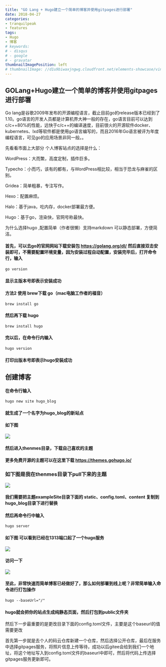 ```yaml
---
title: "GO Lang + Hugo建立一个简单的博客并使用gitpages进行部署"
date: 2018-04-27
categories:
- tranquilpeak
- features
tags:
- Hugo
- 博客
# keywords:
# - disqus
# - google
# - gravatar
thumbnailImagePosition: left
# thumbnailImage: //d1u9biwaxjngwg.cloudfront.net/elements-showcase/vintage-140.jpg
---
```


<!--more-->

## GOLang+Hugo建立一个简单的博客并使用gitpages进行部署

Go lang是谷歌2009年发布的开源编程语言，截止目前go的release版本已经到了1.10。go语言的开发人员都是计算机界大神一般的存在，go语言目前可以达到c/c++80%的性能，远快于c/c++的编译速度，目前很火的开源软件docker、kubernetes、lxd等软件都是使用go语言编写的，而且2016年Go语言被评为年度编程语言，可见go的应用场景非同一般。。

先看看市面上大部分 个人博客站点的选择是什么：

 WordPress：大而繁，高度定制，插件巨多。

Typecho：小而巧，该有的都有，与WordPress相比较，相当于恐龙与麻雀的区别。

Gridea：简单粗暴，专注写作。

Hexo：配置麻烦。

Halo：基于java，吃内存，docker部署最方便。

Hugo：基于go，渲染快，官网号称最快。

为什么选择hugo ,配置简单（作者很懒）支持markdown 可以静态部署，方便简洁。

#### 首先，可以去go的官网网站下载安装包 https://golang.org/dl/ 然后直接双击安装即可，不需要配置环境变量，因为安装过程自动配置，安装完毕后，打开命令行，输入

```python
go version
```

#### 显示主版本号即表示安装成功

#### 方法2 使用 brew下载 go（mac电脑工作者的福音）

~~~
brew install go
~~~

#### 然后再下载 hugo

~~~pytohn
brew install hugo
~~~

#### 完以后，在命令行内输入

~~~
hugo version
~~~

#### 打印出版本号即表示hugo安装成功



## 创建博客

#### 在命令行输入

~~~
hugo new site hugo_blog
~~~

#### 就生成了一个名字为hugo_blog的新站点 

#### 如下图

![](/img/bolg.png)

#### 然后进入thenmes目录，下载自己喜欢的主题

#### 更多免费开源的主题可以在这里下载 https://themes.gohugo.io/

### 如下图是我在thenmes目录下pull下来的主题

![](/img/bolg_3.png)

#### 我们需要把主题exampleSite目录下面的 static、config.toml、content 复制到 hugo_blog目录下进行替换



#### 然后再命令行中输入

~~~
hugo server
~~~

#### 如下图 可以看到已经在1313端口起了一个hugo服务

![](/img/bolg_4.png)



#### 访问一下

![](/img/bolg_5.png)



#### 至此，非常快速而简单博客已经做好了，那么如何部署到线上呢？非常简单输入命令进行打包操作

~~~ 
hugo --baseUrl="/"
~~~

#### hugo就会把你的站点生成纯静态页面，然后打包到public文件夹

然后下一步最重要的是更改目录下面的config.toml文件，主要是这个baseurl的值需要更改

首先第一步就是去个人的码云仓库新建一个仓库，然后选择公开仓库，最后在服务中选择gitpages服务，将照片信息上传等待，成功以后gitee会给到我们一个地址，将这个地址写入到config.toml文件的baseurl中即可，然后将代码上传选择gitpages服务更新即可。